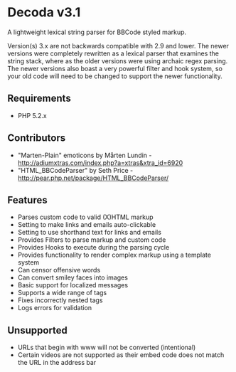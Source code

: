 # Decoda v3.1 #

A lightweight lexical string parser for BBCode styled markup.

Version(s) 3.x are not backwards compatible with 2.9 and lower. The newer versions were completely rewritten as a lexical parser that examines the string stack, where as the older versions were using archaic regex parsing. The newer versions also boast a very powerful filter and hook system, so your old code will need to be changed to support the newer functionality.

## Requirements ##

* PHP 5.2.x

## Contributors ##

* "Marten-Plain" emoticons by Mårten Lundin - http://adiumxtras.com/index.php?a=xtras&xtra_id=6920
* "HTML_BBCodeParser" by Seth Price - http://pear.php.net/package/HTML_BBCodeParser/

## Features ##

* Parses custom code to valid (X)HTML markup
* Setting to make links and emails auto-clickable
* Setting to use shorthand text for links and emails
* Provides Filters to parse markup and custom code
* Provides Hooks to execute during the parsing cycle
* Provides functionality to render complex markup using a template system
* Can censor offensive words
* Can convert smiley faces into images
* Basic support for localized messages
* Supports a wide range of tags
* Fixes incorrectly nested tags
* Logs errors for validation

## Unsupported ##

* URLs that begin with www will not be converted (intentional)
* Certain videos are not supported as their embed code does not match the URL in the address bar
